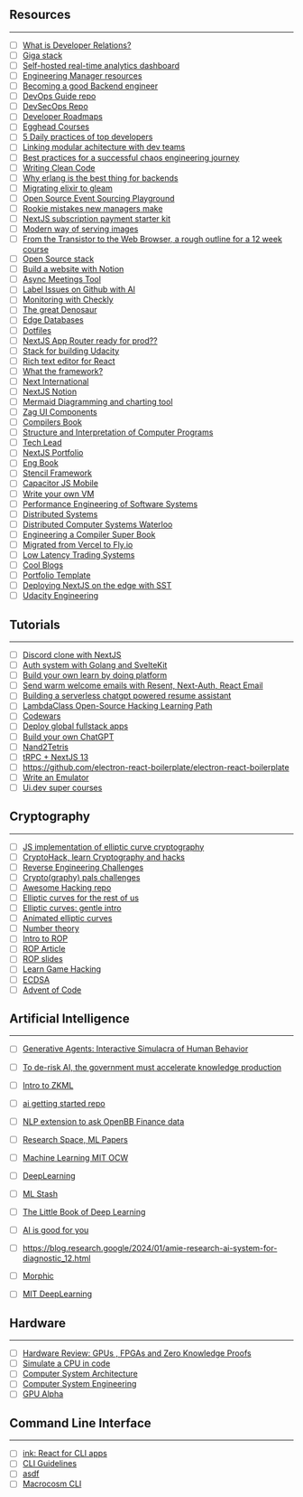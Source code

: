 ## Resources
---

- [ ] [What is Developer Relations?](https://www.whatisdevrel.com/)
- [ ] [Giga stack](https://giga-stack.vercel.app/)
- [ ] [Self-hosted real-time analytics dashboard](https://github.com/UdaraJay/_stats/)
- [ ] [Engineering Manager resources](https://github.com/ryanburgess/engineer-manager)
- [ ] [Becoming a good Backend engineer](https://twitter.com/hnasr/status/1666604477452013569?s=20)
- [ ] [DevOps Guide repo](https://github.com/Tikam02/DevOps-Guide)
- [ ] [DevSecOps Repo](https://github.com/devsecops/awesome-devsecops)
- [ ] [Developer Roadmaps](https://roadmap.sh/)
- [ ] [Egghead Courses](https://egghead.io/)
- [ ] [5 Daily practices of top developers](https://t.co/d2hMQZYaSa)
- [ ] [Linking modular achitecture with dev teams](https://t.co/Hf2tMqDcQW)
- [ ] [Best practices for a successful chaos engineering journey](https://t.co/JNdXar3j4G)
- [ ] [Writing Clean Code](https://t.co/qhkRpHS8JX)
- [ ] [Why erlang is the best thing for backends](https://twitter.com/fede_intern/status/1670431182465511424?s=20)
- [ ] [Migrating elixir to gleam](https://twitter.com/fede_intern/status/1670494368610877445?s=20)
- [ ] [Open Source Event Sourcing Playground](https://twitter.com/mxkaske/status/1670484016800120832?s=20)
- [ ] [Rookie mistakes new managers make](https://t.co/DFnzXYaM4B)
- [ ] [NextJS subscription payment starter kit](https://t.co/HUXFbI1CIX)
- [ ] [Modern way of serving images](https://t.co/abFIRIb0PW)
- [ ] [From the Transistor to the Web Browser, a rough outline for a 12 week course](https://t.co/zOPd9ri5xn)
- [ ] [Open Source stack](https://twitter.com/kaarthikcodes/status/1672207680306548736?s=20)
- [ ] [Build a website with Notion](https://super.so/)
- [ ] [Async Meetings Tool](https://minutes.so/)
- [ ] [Label Issues on Github with AI](https://maige.app/)
- [ ] [Monitoring with Checkly](https://www.checklyhq.com/)
- [ ] [The great Denosaur](https://deno.land/)
- [ ] [Edge Databases](https://turso.tech/)
- [ ] [Dotfiles](https://dotfiles.substack.com/p/12-yaroslav-lapin?sd=pf)
- [ ] [NextJS App Router ready for prod??](https://t.co/c8UrFIQoRx)
- [ ] [Stack for building Udacity](https://twitter.com/KolbySisk/status/1678075411496828929?s=20)
- [ ] [Rich text editor for React](https://github.com/udecode/plate)
- [ ] [What the framework?](https://whattheframework.dev/)
- [ ] [Next International](https://t.co/vsA2AqVnc5)
- [ ] [NextJS Notion](https://transitivebullsh.it/nextjs-notion-starter-kit)
- [ ] [Mermaid Diagramming and charting tool](https://mermaid.js.org/)
- [ ] [Zag UI Components](https://zagjs.com/)
- [ ] [Compilers Book](https://www.amazon.com/Compilers-Principles-Techniques-Tools-2nd/dp/0321486811)
- [ ] [Structure and Interpretation of Computer Programs](https://sarabander.github.io/sicp/html/)
- [ ] [Tech Lead](https://betterprogramming.pub/stay-technical-while-leading-your-team-3873a58bf163)
- [ ] [NextJS Portfolio](https://vercel.com/templates/next.js/nextjs-portfolio)
- [ ] [Eng Book](https://www.engguidebook.com/)
- [ ] [Stencil Framework](https://stenciljs.com/)
- [ ] [Capacitor JS Mobile](https://capacitorjs.com/)
- [ ] [Write your own VM](https://www.jmeiners.com/lc3-vm/)
- [ ] [Performance Engineering of Software Systems](https://www.youtube.com/playlist?list=PLUl4u3cNGP63VIBQVWguXxZZi0566y7Wf)
- [ ] [Distributed Systems](https://www.youtube.com/playlist?list=PLeKd45zvjcDFUEv_ohr_HdUFe97RItdiB)
- [ ] [Distributed Computer Systems Waterloo](https://www.youtube.com/playlist?list=PLawkBQ15NDEkDJ5IyLIJUTZ1rRM9YQq6N)
- [ ] [Engineering a Compiler Super Book](https://shop.elsevier.com/books/engineering-a-compiler/cooper/978-0-12-815412-0) 
- [ ] [Migrated from Vercel to Fly.io](https://www.openstatus.dev/blog/migration-backend-from-vercel-to-fly) 
- [ ] [Low Latency Trading Systems](https://x.com/vaibhaw_vipul/status/1713813366651621409)
- [ ] [Cool Blogs](https://lists.eatonphil.com/blogs.html)
- [ ] [Portfolio Template](https://portfolio-magicui.vercel.app/)
- [ ] [Deploying NextJS on the edge with SST](https://engineering.udacity.com/deploying-next-js-on-the-edge-with-sst-is-sst-the-game-changer-its-claimed-to-be-1f05a0abc27c)
- [ ] [Udacity Engineering](https://engineering.udacity.com/)  
## Tutorials
---
- [ ] [Discord clone with NextJS](https://twitter.com/samselikoff/status/1668624271961374720?s=20)
- [ ] [Auth system with Golang and SvelteKit](https://t.co/LOCcUMECU9)
- [ ] [Build your own learn by doing platform](https://t.co/sUcOUQlGTf)
- [ ] [Send warm welcome emails with Resent, Next-Auth, React Email](https://t.co/Djt1b6RXyj)
- [ ] [Building a serverless chatgpt powered resume assistant](https://t.co/si5YD3TEHi)
- [ ] [LambdaClass Open-Source Hacking Learning Path](https://t.co/KvWfBxoWKe)
- [ ] [Codewars](https://www.codewars.com/)
- [ ] [Deploy global fullstack apps](https://www.epicweb.dev/tutorials/deploy-web-applications)
- [ ] [Build your own ChatGPT](https://twitter.com/kiwicopple/status/1677256180861743104?s=20)
- [ ] [Nand2Tetris](https://www.nand2tetris.org/course)
- [ ] [tRPC + NextJS 13](https://www.youtube.com/watch?v=qCLV0Iaq9zU)
- [ ] https://github.com/electron-react-boilerplate/electron-react-boilerplate
- [ ] [Write an Emulator](http://emulator101.com/)
- [ ] [Ui.dev super courses](https://ui.dev/)

## Cryptography
---
- [ ] [JS implementation of elliptic curve cryptography](https://github.com/paulmillr/noble-curves)
- [ ] [CryptoHack, learn Cryptography and hacks](https://cryptohack.org/courses/)
- [ ] [Reverse Engineering Challenges](https://challenges.re/)
- [ ] [Crypto(graphy) pals challenges](https://cryptopals.com/)
- [ ] [Awesome Hacking repo](https://github.com/Hack-with-Github/Awesome-Hacking)
- [ ] [Elliptic curves for the rest of us](https://hackmd.io/@benjaminion/bls12-381)
- [ ] [Elliptic curves: gentle intro](https://andrea.corbellini.name/2015/05/17/elliptic-curve-cryptography-a-gentle-introduction/)
- [ ] [Animated elliptic curves](https://curves.xargs.org/)
- [ ] [Number theory](https://explained-from-first-principles.com/number-theory/)
- [ ] [Intro to ROP](https://codearcana.com/posts/2013/05/28/introduction-to-return-oriented-programming-rop.html)
- [ ] [ROP Article](https://www.ired.team/offensive-security/code-injection-process-injection/binary-exploitation/rop-chaining-return-oriented-programming)
- [ ] [ROP slides](https://shell-storm.org/talks/ROP_course_lecture_jonathan_salwan_2014.pdf)
- [ ] [Learn Game Hacking](https://guidedhacking.com/)
- [ ] [ECDSA](https://blog.cloudflare.com/ecdsa-the-digital-signature-algorithm-of-a-better-internet/)
- [ ] [Advent of Code](https://adventofcode.com/2022/about)

## Artificial Intelligence
---
- [ ] [Generative Agents: Interactive Simulacra of Human Behavior](https://arxiv.org/pdf/2304.03442.pdf)
- [ ] [To de-risk AI, the government must accelerate knowledge production](https://gfodor.medium.com/to-de-risk-ai-the-government-must-accelerate-knowledge-production-49c4f3c26aa0)
- [ ] [Intro to ZKML](https://t.co/FKVtmhYbVz)
- [ ] [ai getting started repo](https://t.co/7glgmTfXb7)
- [ ] [NLP extension to ask OpenBB Finance data](https://twitter.com/jerryjliu0/status/1672637698136489989)
- [ ] [Research Space, ML Papers](https://www.rsrch.space/)
- [ ] [Machine Learning MIT OCW](https://ocw.mit.edu/courses/6-867-machine-learning-fall-2006/pages/lecture-notes/)
- [ ] [DeepLearning](https://www.deeplearning.ai/)
- [ ] [ML Stash](https://arc.net/e/D242E263-31FD-4CF9-A2D5-B67519C049AF)
- [ ] [The Little Book of Deep Learning](https://fleuret.org/public/lbdl.pdf)
- [ ] [AI is good for you](https://www.amazon.com/-/es/Eric-Jang-ebook/dp/B0C1WRN9VR/ref=tmm_kin_swatch_0?_encoding=UTF8&qid=&sr=)
- [ ] https://blog.research.google/2024/01/amie-research-ai-system-for-diagnostic_12.html
- [ ] [Morphic](https://www.morphic.sh/)
- [ ] [MIT DeepLearning](https://www.youtube.com/playlist?list=PLtBw6njQRU-rwp5__7C0oIVt26ZgjG9NI)


## Hardware
---
- [ ] [Hardware Review: GPUs , FPGAs and Zero Knowledge Proofs](https://hackmd.io/@0xMonia/SkQ6-oRz3)
- [ ] [Simulate a CPU in code](https://djharper.dev/post/2019/05/21/i-dont-know-how-cpus-work-so-i-simulated-one-in-code/)
- [ ] [Computer System Architecture](https://ocw.mit.edu/courses/6-823-computer-system-architecture-fall-2005/pages/lecture-notes/)
- [ ] [Computer System Engineering](https://ocw.mit.edu/courses/6-033-computer-system-engineering-spring-2018/pages/resource-index/)
- [ ] [GPU Alpha](https://github.com/arpitingle/gpu-alpha)

## Command Line Interface
---
- [ ] [ink: React for CLI apps](https://github.com/vadimdemedes/ink)
- [ ] [CLI Guidelines](https://clig.dev/)
- [ ] [asdf](https://asdf-vm.com/)
- [ ] [Macrocosm CLI](https://github.com/macrocosmcorp/macrocosm-terminal)